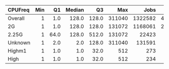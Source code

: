 | CPUFreq   |   Min |   Q1 |   Median |    Q3 |    Max |    Jobs |     Nodeh |   PercentUse |   Users |   Projects |
|:----------|------:|-----:|---------:|------:|-------:|--------:|----------:|-------------:|--------:|-----------:|
| Overall   |     1 |  1.0 |    128.0 | 128.0 | 311040 | 1322582 | 4137872.2 |        100.0 |     929 |        124 |
| 2G        |     1 |  1.0 |    128.0 | 128.0 | 131072 | 1168061 | 2750635.1 |         66.5 |     819 |        111 |
| 2.25G     |     1 | 64.0 |    128.0 | 512.0 | 131072 |   22423 |  948905.6 |         22.9 |     122 |         36 |
| Unknown   |     1 |  2.0 |      2.0 | 128.0 | 311040 |  131591 |  438316.4 |         10.6 |     717 |        102 |
| Highm1    |     1 |  1.0 |      1.0 |  32.0 |    512 |     273 |      10.9 |          0.0 |       1 |          1 |
| High      |     1 |  1.0 |      1.0 |  32.0 |    512 |     234 |       4.2 |          0.0 |       1 |          1 |